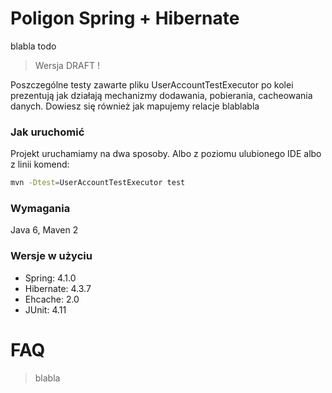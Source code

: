 # Poligon Spring + Hibernate
blabla todo

> Wersja DRAFT !

Poszczególne testy zawarte pliku UserAccountTestExecutor po kolei prezentują jak działają mechanizmy dodawania, pobierania, cacheowania danych. Dowiesz się również jak mapujemy relacje blablabla

### Jak uruchomić
Projekt uruchamiamy na dwa sposoby. Albo z poziomu ulubionego IDE albo z linii komend:
```sh
mvn -Dtest=UserAccountTestExecutor test
```

### Wymagania
Java 6, Maven 2

### Wersje w użyciu
- Spring: 4.1.0
- Hibernate: 4.3.7
- Ehcache: 2.0
- JUnit: 4.11

# FAQ
> blabla